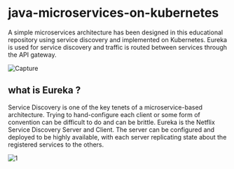 # java-microservices-on-kubernetes
A simple microservices architecture has been designed in this educational repository using service discovery and implemented on Kubernetes. 
Eureka is used for service discovery and traffic is routed between services through the API gateway.

![Capture](https://user-images.githubusercontent.com/53411387/226596180-7c5220ce-6edd-41d4-8a20-4a327b818fbe.JPG)
## what is Eureka ?
Service Discovery is one of the key tenets of a microservice-based architecture. Trying to hand-configure each client or some form of convention can be difficult to do and can be brittle. Eureka is the Netflix Service Discovery Server and Client. The server can be configured and deployed to be highly available, with each server replicating state about the registered services to the others.

![1](https://user-images.githubusercontent.com/53411387/226601007-b9b096ed-2963-44a5-830e-78369faabd9b.jpg)
